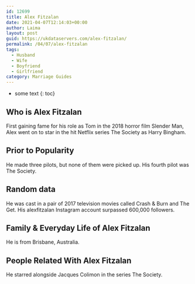 ```yaml
---
id: 12699
title: Alex Fitzalan
date: 2021-04-07T12:14:03+00:00
author: Laima
layout: post
guid: https://ukdataservers.com/alex-fitzalan/
permalink: /04/07/alex-fitzalan
tags:
  - Husband
  - Wife
  - Boyfriend
  - Girlfriend
category: Marriage Guides
---
```


* some text
{: toc}


## Who is Alex Fitzalan
                  
                  
                  
First gaining fame for his role as Tom in the 2018 horror film Slender Man, Alex went on to star in the hit Netflix series The Society as Harry Bingham. 
                  
              
            
              
            
                
                
                
## Prior to Popularity
                  
                  
                  
He made three pilots, but none of them were picked up. His fourth pilot was The Society.
                  
              
            
              
            
                
                
                
## Random data
                  
                  
                  
He was cast in a pair of 2017 television movies called Crash & Burn and The Get. His alexfitzalan Instagram account surpassed 600,000 followers.
                  
              
            
              
            
                
                
                
## Family & Everyday Life of Alex Fitzalan
                  
                  
                  
He is from Brisbane, Australia.
                  
              
            
              
            
                
                
                
## People Related With Alex Fitzalan
                  
                  
                  
He starred alongside Jacques Colimon in the series The Society.
                  
              
            
              
            
                
              
            
              
              
            
            
              
            
          
          
          